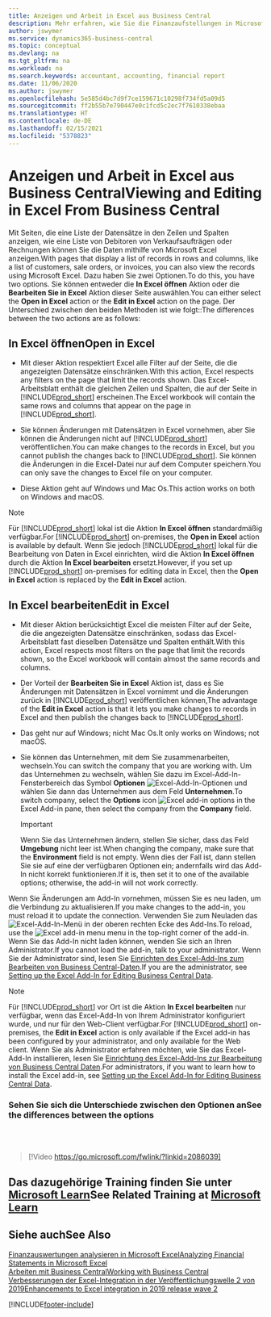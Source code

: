 ```yaml
---
title: Anzeigen und Arbeit in Excel aus Business Central
description: Mehr erfahren, wie Sie die Finanzaufstellungen in Microsoft Excel von  Business Central für eine Analyse der Daten öffnen können.
author: jswymer
ms.service: dynamics365-business-central
ms.topic: conceptual
ms.devlang: na
ms.tgt_pltfrm: na
ms.workload: na
ms.search.keywords: accountant, accounting, financial report
ms.date: 11/06/2020
ms.author: jswymer
ms.openlocfilehash: 5e585d4bc7d9f7ce159671c10298f734fd5a09d5
ms.sourcegitcommit: ff2b55b7e790447e0c1fcd5c2ec7f7610338ebaa
ms.translationtype: HT
ms.contentlocale: de-DE
ms.lasthandoff: 02/15/2021
ms.locfileid: "5378823"
---
```

# <a name="viewing-and-editing-in-excel-from-business-central"></a><span data-ttu-id="918c8-103">Anzeigen und Arbeit in Excel aus Business Central</span><span class="sxs-lookup"><span data-stu-id="918c8-103">Viewing and Editing in Excel From Business Central</span></span>

<span data-ttu-id="918c8-104">Mit Seiten, die eine Liste der Datensätze in den Zeilen und Spalten anzeigen, wie eine Liste von Debitoren von Verkaufsaufträgen oder Rechnungen können Sie die Daten mithilfe von Microsoft Excel anzeigen.</span><span class="sxs-lookup"><span data-stu-id="918c8-104">With pages that display a list of records in rows and columns, like a list of customers, sale orders, or invoices, you can also view the records using Microsoft Excel.</span></span> <span data-ttu-id="918c8-105">Dazu haben Sie zwei Optionen.</span><span class="sxs-lookup"><span data-stu-id="918c8-105">To do this, you have two options.</span></span> <span data-ttu-id="918c8-106">Sie können entweder die **In Excel öffnen** Aktion oder die **Bearbeiten Sie in Excel** Aktion dieser Seite auswählen.</span><span class="sxs-lookup"><span data-stu-id="918c8-106">You can either select the **Open in Excel** action or the **Edit in Excel** action on the page.</span></span> <span data-ttu-id="918c8-107">Der Unterschied zwischen den beiden Methoden ist wie folgt::</span><span class="sxs-lookup"><span data-stu-id="918c8-107">The differences between the two actions are as follows:</span></span>  

## <a name="open-in-excel"></a><span data-ttu-id="918c8-108">In Excel öffnen</span><span class="sxs-lookup"><span data-stu-id="918c8-108">Open in Excel</span></span>

- <span data-ttu-id="918c8-109">Mit dieser Aktion respektiert Excel alle Filter auf der Seite, die die angezeigten Datensätze einschränken.</span><span class="sxs-lookup"><span data-stu-id="918c8-109">With this action, Excel respects any filters on the page that limit the records shown.</span></span> <span data-ttu-id="918c8-110">Das Excel-Arbeitsblatt enthält die gleichen Zeilen und Spalten, die auf der Seite in [!INCLUDE[prod_short](includes/prod_short.md)] erscheinen.</span><span class="sxs-lookup"><span data-stu-id="918c8-110">The Excel workbook will contain the same rows and columns that appear on the page in [!INCLUDE[prod_short](includes/prod_short.md)].</span></span>

- <span data-ttu-id="918c8-111">Sie können Änderungen mit Datensätzen in Excel vornehmen, aber Sie können die Änderungen nicht auf  [!INCLUDE[prod_short](includes/prod_short.md)] veröffentlichen.</span><span class="sxs-lookup"><span data-stu-id="918c8-111">You can make changes to the records in Excel, but you cannot publish the changes back to [!INCLUDE[prod_short](includes/prod_short.md)].</span></span> <span data-ttu-id="918c8-112">Sie können die Änderungen in die Excel-Datei nur auf dem Computer speichern.</span><span class="sxs-lookup"><span data-stu-id="918c8-112">You can only save the changes to Excel file on your computer.</span></span>

- <span data-ttu-id="918c8-113">Diese Aktion geht auf Windows und Mac Os.</span><span class="sxs-lookup"><span data-stu-id="918c8-113">This action works on both on Windows and macOS.</span></span>

> [!NOTE]
> <span data-ttu-id="918c8-114">Für [!INCLUDE[prod_short](includes/prod_short.md)] lokal ist die Aktion **In Excel öffnen** standardmäßig verfügbar.</span><span class="sxs-lookup"><span data-stu-id="918c8-114">For [!INCLUDE[prod_short](includes/prod_short.md)] on-premises, the **Open in Excel** action is available by default.</span></span> <span data-ttu-id="918c8-115">Wenn Sie jedoch [!INCLUDE[prod_short](includes/prod_short.md)] lokal für die Bearbeitung von Daten in Excel einrichten, wird die Aktion **In Excel öffnen** durch die Aktion **In Excel bearbeiten** ersetzt.</span><span class="sxs-lookup"><span data-stu-id="918c8-115">However, if you set up [!INCLUDE[prod_short](includes/prod_short.md)] on-premises for editing data in Excel, then the **Open in Excel** action is replaced by the **Edit in Excel** action.</span></span>

## <a name="edit-in-excel"></a><span data-ttu-id="918c8-116">In Excel bearbeiten</span><span class="sxs-lookup"><span data-stu-id="918c8-116">Edit in Excel</span></span>

- <span data-ttu-id="918c8-117">Mit dieser Aktion berücksichtigt Excel die meisten Filter auf der Seite, die die angezeigten Datensätze einschränken, sodass das Excel-Arbeitsblatt fast dieselben Datensätze und Spalten enthält.</span><span class="sxs-lookup"><span data-stu-id="918c8-117">With this action, Excel respects most filters on the page that limit the records shown, so the Excel workbook will contain almost the same records and columns.</span></span>

- <span data-ttu-id="918c8-118">Der Vorteil der **Bearbeiten Sie in Excel** Aktion ist, dass es Sie Änderungen mit Datensätzen in Excel vornimmt und die Änderungen zurück in [!INCLUDE[prod_short](includes/prod_short.md)] veröffentlichen können,</span><span class="sxs-lookup"><span data-stu-id="918c8-118">The advantage of the **Edit in Excel** action is that it lets you make changes to records in Excel and then publish the changes back to [!INCLUDE[prod_short](includes/prod_short.md)].</span></span>

- <span data-ttu-id="918c8-119">Das geht nur auf Windows; nicht Mac Os.</span><span class="sxs-lookup"><span data-stu-id="918c8-119">It only works on Windows; not macOS.</span></span>

- <span data-ttu-id="918c8-120">Sie können das Unternehmen, mit dem Sie zusammenarbeiten, wechseln.</span><span class="sxs-lookup"><span data-stu-id="918c8-120">You can switch the company that you are working with.</span></span> <span data-ttu-id="918c8-121">Um das Unternehmen zu wechseln, wählen Sie dazu im Excel-Add-In-Fensterbereich das Symbol **Optionen** ![Excel-Add-In-Optionen](media/cogwheel.png "Excel-Add-In-Optionen") und wählen Sie dann das Unternehmen aus dem Feld **Unternehmen**.</span><span class="sxs-lookup"><span data-stu-id="918c8-121">To switch company, select the **Options** icon ![Excel add-in options](media/cogwheel.png "Excel add-in options") in the Excel Add-in pane, then select the company from the **Company** field.</span></span>  

    > [!IMPORTANT]
    > <span data-ttu-id="918c8-122">Wenn Sie das Unternehmen ändern, stellen Sie sicher, dass das Feld **Umgebung** nicht leer ist.</span><span class="sxs-lookup"><span data-stu-id="918c8-122">When changing the company, make sure that the **Environment** field is not empty.</span></span> <span data-ttu-id="918c8-123">Wenn dies der Fall ist, dann stellen Sie sie auf eine der verfügbaren Optionen ein; andernfalls wird das Add-In nicht korrekt funktionieren.</span><span class="sxs-lookup"><span data-stu-id="918c8-123">If it is, then set it to one of the available options; otherwise, the add-in will not work correctly.</span></span>  

<span data-ttu-id="918c8-124">Wenn Sie Änderungen am Add-In vornehmen, müssen Sie es neu laden, um die Verbindung zu aktualisieren.</span><span class="sxs-lookup"><span data-stu-id="918c8-124">If you make changes to the add-in, you must reload it to update the connection.</span></span> <span data-ttu-id="918c8-125">Verwenden Sie zum Neuladen das ![Excel-Add-In-Menü](media/excel-addin-menu.png "Excel-Add-In-Menü") in der oberen rechten Ecke des Add-Ins.</span><span class="sxs-lookup"><span data-stu-id="918c8-125">To reload, use the ![Excel add-in menu](media/excel-addin-menu.png "Excel add-in menu") menu in the top-right corner of the add-in.</span></span> <span data-ttu-id="918c8-126">Wenn Sie das Add-In nicht laden können, wenden Sie sich an Ihren Administrator.</span><span class="sxs-lookup"><span data-stu-id="918c8-126">If you cannot load the add-in, talk to your administrator.</span></span> <span data-ttu-id="918c8-127">Wenn Sie der Administrator sind, lesen Sie [Einrichten des Excel-Add-Ins zum Bearbeiten von Business Central-Daten](/dynamics365/business-central/dev-itpro/administration/configuring-excel-addin).</span><span class="sxs-lookup"><span data-stu-id="918c8-127">If you are the administrator, see [Setting up the Excel Add-In for Editing Business Central Data](/dynamics365/business-central/dev-itpro/administration/configuring-excel-addin).</span></span>

> [!NOTE]
> <span data-ttu-id="918c8-128">Für [!INCLUDE[prod_short](includes/prod_short.md)] vor Ort ist die Aktion **In Excel bearbeiten** nur verfügbar, wenn das Excel-Add-In von Ihrem Administrator konfiguriert wurde, und nur für den Web-Client verfügbar.</span><span class="sxs-lookup"><span data-stu-id="918c8-128">For [!INCLUDE[prod_short](includes/prod_short.md)] on-premises, the **Edit in Excel** action is only available if the Excel add-in has been configured by your administrator, and only available for the Web client.</span></span> <span data-ttu-id="918c8-129">Wenn Sie als Administrator erfahren möchten, wie Sie das Excel-Add-In installieren, lesen Sie [Einrichtung des Excel-Add-Ins zur Bearbeitung von Business Central Daten](/dynamics365/business-central/dev-itpro/administration/configuring-excel-addin).</span><span class="sxs-lookup"><span data-stu-id="918c8-129">For administrators, if you want to learn how to install the Excel add-in, see [Setting up the Excel Add-In for Editing Business Central Data](/dynamics365/business-central/dev-itpro/administration/configuring-excel-addin).</span></span>

### <a name="see-the-differences-between-the-options"></a><span data-ttu-id="918c8-130">Sehen Sie sich die Unterschiede zwischen den Optionen an</span><span class="sxs-lookup"><span data-stu-id="918c8-130">See the differences between the options</span></span>
<br><br>  

> [!Video https://go.microsoft.com/fwlink/?linkid=2086039]

## <a name="see-related-training-at-microsoft-learn"></a><span data-ttu-id="918c8-131">Das dazugehörige Training finden Sie unter [Microsoft Learn](/learn/modules/configure-powerbi-excel-dynamics-365-business-central/index)</span><span class="sxs-lookup"><span data-stu-id="918c8-131">See Related Training at [Microsoft Learn](/learn/modules/configure-powerbi-excel-dynamics-365-business-central/index)</span></span>

## <a name="see-also"></a><span data-ttu-id="918c8-132">Siehe auch</span><span class="sxs-lookup"><span data-stu-id="918c8-132">See Also</span></span>

[<span data-ttu-id="918c8-133">Finanzauswertungen analysieren in Microsoft Excel</span><span class="sxs-lookup"><span data-stu-id="918c8-133">Analyzing Financial Statements in Microsoft Excel</span></span>](finance-analyze-excel.md)  
[<span data-ttu-id="918c8-134">Arbeiten mit Business Central</span><span class="sxs-lookup"><span data-stu-id="918c8-134">Working with Business Central</span></span>](ui-work-product.md)  
[<span data-ttu-id="918c8-135">Verbesserungen der Excel-Integration in der Veröffentlichungswelle 2 von 2019</span><span class="sxs-lookup"><span data-stu-id="918c8-135">Enhancements to Excel integration in 2019 release wave 2</span></span>](/dynamics365-release-plan/2019wave2/dynamics365-business-central/enhancements-excel-integration)  


[!INCLUDE[footer-include](includes/footer-banner.md)]